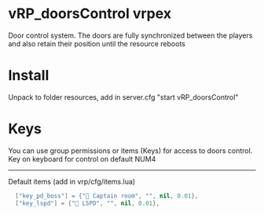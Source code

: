 # vRP_doorsControl vrpex
Door control system. The doors are fully synchronized between the players and also retain their position until the resource reboots
# Install
Unpack to folder resources, add in server.cfg "start vRP_doorsControl"
# Keys
You can use group permissions or items (Keys) for access to doors control. Key on keyboard for control on default NUM4<hr/>
Default items (add in vrp/cfg/items.lua)<br/>
```lua
  ["key_pd_boss"] = {"🔑 Captain room", "", nil, 0.01},
  ["key_lspd"] = {"🔑 LSPD", "", nil, 0.01},
```

